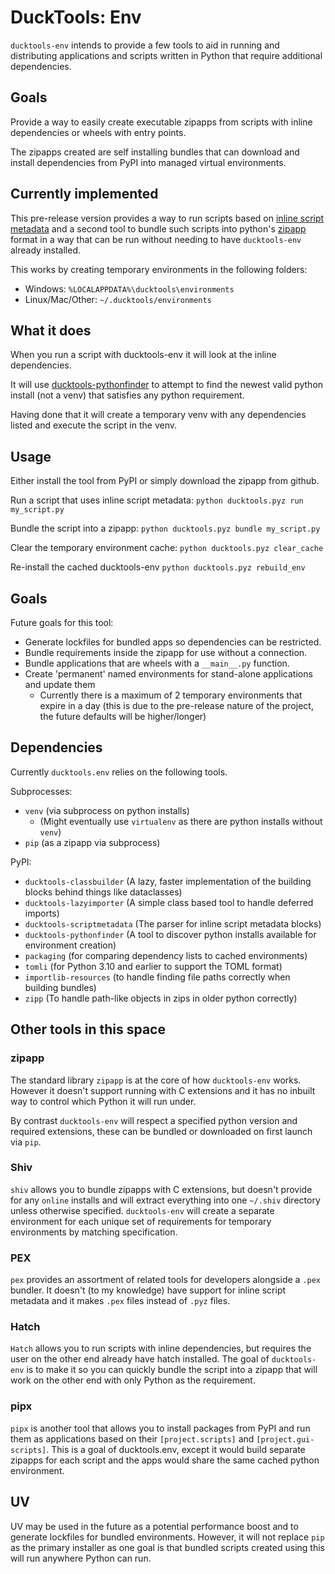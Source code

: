 # DuckTools: Env #

`ducktools-env` intends to provide a few tools to aid in running and distributing
applications and scripts written in Python that require additional dependencies.

## Goals ##

Provide a way to easily create executable zipapps from scripts with inline dependencies
or wheels with entry points.

The zipapps created are self installing bundles that can download and install dependencies
from PyPI into managed virtual environments.

## Currently implemented ##

This pre-release version provides a way to run scripts based on
[inline script metadata](https://packaging.python.org/en/latest/specifications/inline-script-metadata/#inline-script-metadata)
and a second tool to bundle such scripts into python's 
[zipapp](https://docs.python.org/3/library/zipapp.html)
format in a way that can be run without needing to have `ducktools-env` already installed.

This works by creating temporary environments in the following folders:

* Windows: `%LOCALAPPDATA%\ducktools\environments`
* Linux/Mac/Other: `~/.ducktools/environments`

## What it does ##

When you run a script with ducktools-env it will look at the inline dependencies.

It will use [ducktools-pythonfinder](https://github.com/DavidCEllis/ducktools-pythonfinder) to attempt
to find the newest valid python install (not a venv) that satisfies any python requirement.

Having done that it will create a temporary venv with any dependencies listed and execute the script in the
venv.

## Usage ##

Either install the tool from PyPI or simply download the zipapp from github.

Run a script that uses inline script metadata:
`python ducktools.pyz run my_script.py`

Bundle the script into a zipapp:
`python ducktools.pyz bundle my_script.py`

Clear the temporary environment cache:
`python ducktools.pyz clear_cache`

Re-install the cached ducktools-env
`python ducktools.pyz rebuild_env`

## Goals ##

Future goals for this tool:

* Generate lockfiles for bundled apps so dependencies can be restricted.
* Bundle requirements inside the zipapp for use without a connection.
* Bundle applications that are wheels with a `__main__.py` function.
* Create 'permanent' named environments for stand-alone applications and update them
  * Currently there is a maximum of 2 temporary environments that expire in a day
    (this is due to the pre-release nature of the project, the future defaults will be higher/longer)

## Dependencies ##

Currently `ducktools.env` relies on the following tools.

Subprocesses:
* `venv` (via subprocess on python installs)
  * (Might eventually use `virtualenv` as there are python installs without `venv`)
* `pip` (as a zipapp via subprocess)

PyPI: 
* `ducktools-classbuilder` (A lazy, faster implementation of the building blocks behind things like dataclasses)
* `ducktools-lazyimporter` (A simple class based tool to handle deferred imports)
* `ducktools-scriptmetadata` (The parser for inline script metadata blocks)
* `ducktools-pythonfinder` (A tool to discover python installs available for environment creation)
* `packaging` (for comparing dependency lists to cached environments)
* `tomli` (for Python 3.10 and earlier to support the TOML format)
* `importlib-resources` (to handle finding file paths correctly when building bundles)
* `zipp`  (To handle path-like objects in zips in older python correctly)

## Other tools in this space ##

### zipapp ###

The standard library `zipapp` is at the core of how `ducktools-env` works. However it doesn't support
running with C extensions and it has no inbuilt way to control which Python it will run under.

By contrast `ducktools-env` will respect a specified python version and required extensions, these
can be bundled or downloaded on first launch via `pip`.

### Shiv ###

`shiv` allows you to bundle zipapps with C extensions, but doesn't provide for any `online` installs
and will extract everything into one `~/.shiv` directory unless otherwise specified. 
`ducktools-env` will create a separate environment for each unique set of requirements
for temporary environments by matching specification.

### PEX ###

`pex` provides an assortment of related tools for developers alongside a `.pex` bundler.
It doesn't (to my knowledge) have support for inline script metadata and it makes `.pex` files
instead of `.pyz` files.

### Hatch ###

`Hatch` allows you to run scripts with inline dependencies, but requires the user on the other end
already have hatch installed. The goal of `ducktools-env` is to make it so you can quickly bundle the script
into a zipapp that will work on the other end with only Python as the requirement.

### pipx ###

`pipx` is another tool that allows you to install packages from PyPI and run them as applications
based on their `[project.scripts]` and `[project.gui-scripts]`. This is a goal of ducktools.env, 
except it would build separate zipapps for each script and the apps would share the same cached 
python environment.

## UV ##

UV may be used in the future as a potential performance boost and to generate lockfiles for
bundled environments. However, it will not replace `pip` as the primary installer as one goal 
is that bundled scripts created using this will run anywhere Python can run.
